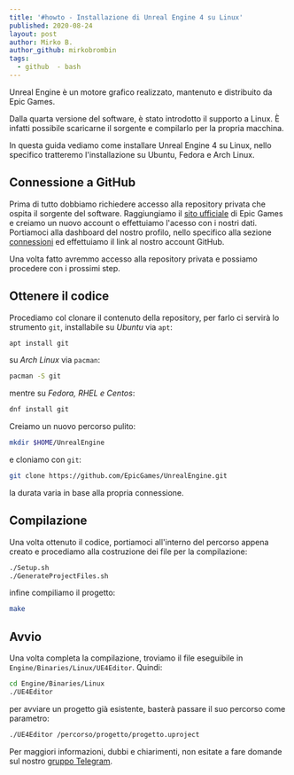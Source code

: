 ```yaml
---
title: '#howto - Installazione di Unreal Engine 4 su Linux'
published: 2020-08-24
layout: post
author: Mirko B.
author_github: mirkobrombin
tags:
  - github  - bash
---
```

Unreal Engine è un motore grafico realizzato, mantenuto e distribuito da Epic Games.

Dalla quarta versione del software, è stato introdotto il supporto a Linux. È infatti possibile scaricarne il sorgente e compilarlo per la propria macchina.

In questa guida vediamo come installare Unreal Engine 4 su Linux, nello specifico tratteremo l'installazione su Ubuntu, Fedora e Arch Linux.

## Connessione a GitHub
Prima di tutto dobbiamo richiedere accesso alla repository privata che ospita il sorgente del software. Raggiungiamo il <a href="https://www.epicgames.com/id/login">sito ufficiale</a> di Epic Games e creiamo un nuovo account o effettuiamo l'acesso con i nostri dati. Portiamoci alla dashboard del nostro profilo, nello specifico alla sezione <a href="https://www.unrealengine.com/dashboard/connected">connessioni</a> ed effettuiamo il link al nostro account GitHub.

Una volta fatto avremmo accesso alla repository privata e possiamo procedere con i prossimi step.

## Ottenere il codice
Procediamo col clonare il contenuto della repository, per farlo ci servirà lo strumento `git`, installabile su *Ubuntu* via `apt`:

```bash
apt install git
```

su *Arch Linux* via `pacman`:

```bash
pacman -S git
```

mentre su *Fedora, RHEL e Centos*:

```bash
dnf install git
```

Creiamo un nuovo percorso pulito:

```bash
mkdir $HOME/UnrealEngine
```

e cloniamo con `git`:

```bash
git clone https://github.com/EpicGames/UnrealEngine.git
```

la durata varia in base alla propria connessione.

## Compilazione
Una volta ottenuto il codice, portiamoci all'interno del percorso appena creato e procediamo alla costruzione dei file per la compilazione:

```bash
./Setup.sh
./GenerateProjectFiles.sh 
```

infine compiliamo il progetto:

```bash
make
```

## Avvio
Una volta completa la compilazione, troviamo il file eseguibile in `Engine/Binaries/Linux/UE4Editor`. Quindi:

```bash
cd Engine/Binaries/Linux
./UE4Editor
```

per avviare un progetto già esistente, basterà passare il suo percorso come parametro:

```bash
./UE4Editor /percorso/progetto/progetto.uproject
```

Per maggiori informazioni, dubbi e chiarimenti, non esitate a fare domande sul nostro [gruppo Telegram](https://t.me/linuxpeople).